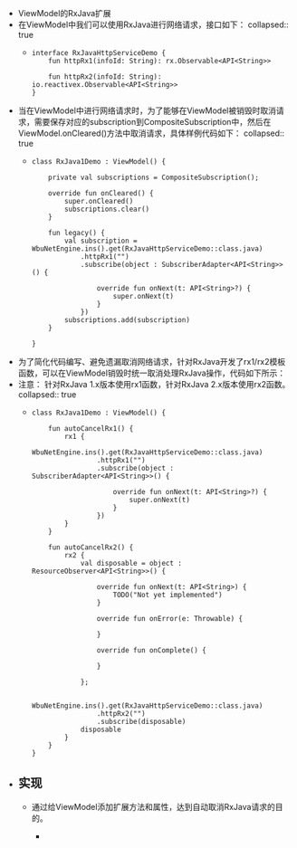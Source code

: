 - ViewModel的RxJava扩展
- 在ViewModel中我们可以使用RxJava进行网络请求，接口如下：
  collapsed:: true
	- ```
	  interface RxJavaHttpServiceDemo {
	      fun httpRx1(infoId: String): rx.Observable<API<String>>
	  
	      fun httpRx2(infoId: String): io.reactivex.Observable<API<String>>
	  }
	  ```
- 当在ViewModel中进行网络请求时，为了能够在ViewModel被销毁时取消请求，需要保存对应的subscription到CompositeSubscription中，然后在ViewModel.onCleared()方法中取消请求，具体样例代码如下：
  collapsed:: true
	- ```
	  class RxJava1Demo : ViewModel() {
	  
	      private val subscriptions = CompositeSubscription();
	  
	      override fun onCleared() {
	          super.onCleared()
	          subscriptions.clear()
	      }
	  
	      fun legacy() {
	          val subscription = WbuNetEngine.ins().get(RxJavaHttpServiceDemo::class.java)
	              .httpRx1("")
	              .subscribe(object : SubscriberAdapter<API<String>>() {
	  
	                  override fun onNext(t: API<String>?) {
	                      super.onNext(t)
	                  }
	              })
	          subscriptions.add(subscription)
	      }
	  
	  }
	  ```
- 为了简化代码编写、避免遗漏取消网络请求，针对RxJava开发了rx1/rx2模板函数，可以在ViewModel销毁时统一取消处理RxJava操作，代码如下所示：
- 注意： 针对RxJava 1.x版本使用rx1函数，针对RxJava 2.x版本使用rx2函数。
  collapsed:: true
	- ```
	  class RxJava1Demo : ViewModel() {
	  
	      fun autoCancelRx1() {
	          rx1 {
	              WbuNetEngine.ins().get(RxJavaHttpServiceDemo::class.java)
	                  .httpRx1("")
	                  .subscribe(object : SubscriberAdapter<API<String>>() {
	  
	                      override fun onNext(t: API<String>?) {
	                          super.onNext(t)
	                      }
	                  })
	          }
	      }
	  
	      fun autoCancelRx2() {
	          rx2 {
	              val disposable = object : ResourceObserver<API<String>>() {
	  
	                  override fun onNext(t: API<String>) {
	                      TODO("Not yet implemented")
	                  }
	  
	                  override fun onError(e: Throwable) {
	  
	                  }
	  
	                  override fun onComplete() {
	  
	                  }
	  
	              };
	  
	              WbuNetEngine.ins().get(RxJavaHttpServiceDemo::class.java)
	                  .httpRx2("")
	                  .subscribe(disposable)
	              disposable
	          }
	      }
	  }
	  ```
- ## 实现
	- 通过给ViewModel添加扩展方法和属性，达到自动取消RxJava请求的目的。
		- ```
		  ```